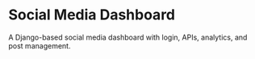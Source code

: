 # Social Media Dashboard
A Django-based social media dashboard with login, APIs, analytics, and post management.
